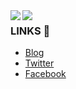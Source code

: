 <a href="https://github.com/anuraghazra/github-readme-stats">
  <img align="left" src="https://github-readme-stats.vercel.app/api?username=knakajima3027&count_private=true&show_icons=true" />
</a>
<a href="https://github.com/anuraghazra/github-readme-stats">
  <img align="left" src="https://github-readme-stats.vercel.app/api/top-langs/?username=knakajima3027" />
</a>

### LINKS 👋
* [Blog](https://knakajima3027.hatenablog.com/)
* [Twitter](https://twitter.com/knakazin)
* [Facebook](https://www.facebook.com/people/中島康平/100043135217012)
<!--
**knakajima3027/knakajima3027** is a ✨ _special_ ✨ repository because its `README.md` (this file) appears on your GitHub profile.

Here are some ideas to get you started:

- 🔭 I’m currently working on ...
- 🌱 I’m currently learning ...
- 👯 I’m looking to collaborate on ...
- 🤔 I’m looking for help with ...
- 💬 Ask me about ...
- 📫 How to reach me: ...
- 😄 Pronouns: ...
- ⚡ Fun fact: ...
-->
